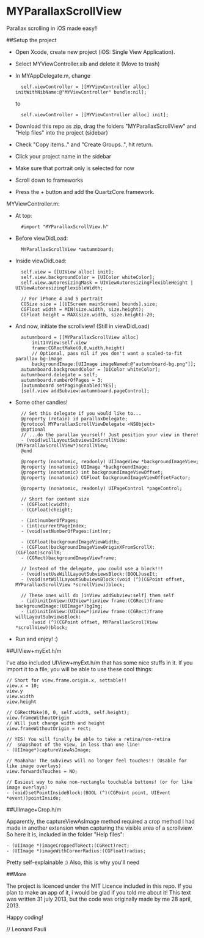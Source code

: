 MYParallaxScrollView
====================

Parallax scrolling in iOS made easy!!


##Setup the project

- Open Xcode, create new project (iOS: Single View Application).
- Select MYViewController.xib and delete it (Move to trash)
- In MYAppDelegate.m, change

		self.viewController = [[MYViewController alloc] initWithNibName:@"MYViewController" bundle:nil];

	to

		self.viewController = [[MYViewController alloc] init];

- Download this repo as zip, drag the folders "MYParallaxScrollView" and "Help files" into the project (sidebar)
- Check "Copy items.." and "Create Groups..", hit return.
- Click your project name in the sidebar
- Make sure that portrait only is selected for now
- Scroll down to frameworks
- Press the + button and add the QuartzCore.framework.


MYViewController.m:

- At top:

		#import "MYParallaxScrollView.h"

- Before viewDidLoad:

		MYParallaxScrollView *autumnboard;

- Inside viewDidLoad:

		self.view = [[UIView alloc] init];
		self.view.backgroundColor = [UIColor whiteColor];
		self.view.autoresizingMask = UIViewAutoresizingFlexibleHeight | UIViewAutoresizingFlexibleWidth;
		
		// For iPhone 4 and 5 portrait
		CGSize size = [[UIScreen mainScreen] bounds].size;
		CGFloat width = MIN(size.width, size.height);
		CGFloat height = MAX(size.width, size.height)-20;

- And now, initiate the scrollview! (Still in viewDidLoad)

		autumnboard = [[MYParallaxScrollView alloc]
			initInView:self.view
			frame:CGRectMake(0,0,width,height)
			// Optional, pass nil if you don't want a scaled-to-fit parallax bg-image
			backgroundImage:[UIImage imageNamed:@"autumnboard-bg.png"]];
		autumnboard.backgroundColor = [UIColor whiteColor];
		autumnboard.delegate = self;
		autumnboard.numberOfPages = 3;
		[autumnboard setPagingEnabled:YES];
		[self.view addSubview:autumnboard.pageControl];

- Some other candies!

		// Set this delegate if you would like to...
		@property (retain) id parallaxDelegate;
		@protocol MYParallaxScrollViewDelegate <NSObject>
		@optional
		// ...do the parallax yourself! Just position your view in there!
		- (void)willLayoutSubviewsInScrollView:(MYParallaxScrollView*)scrollView;
		@end

		@property (nonatomic, readonly) UIImageView *backgroundImageView;
		@property (nonatomic) UIImage *backgroundImage;
		@property (nonatomic) int backgroundImageViewOffset;
		@property (nonatomic) CGFloat backgroundImageViewOffsetFactor;
		
		@property (nonatomic, readonly) UIPageControl *pageControl;
		
		// Short for content size
		- (CGFloat)cwidth;
		- (CGFloat)cheight;
		
		- (int)numberOfPages;
		- (int)currentPageIndex;
		- (void)setNumberOfPages:(int)nr;
		
		- (CGFloat)backgroundImageViewWidth;
		- (CGFloat)backgroundImageViewOriginXFromScrollX:(CGFloat)scrollX;
		- (CGRect)backgroundImageViewFrame;
		
		// Instead of the delegate, you could use a block!!!
		- (void)setUseWillLayoutSubviewsBlock:(BOOL)useIt;
		- (void)setWillLayoutSubviewsBlock:(void (^)(CGPoint offset, MYParallaxScrollView *scrollView))block;
		
		// These ones will do [inView addSubview:self] them self
		- (id)initInView:(UIView*)inView frame:(CGRect)frame backgroundImage:(UIImage*)bgImg;
		- (id)initInView:(UIView*)inView frame:(CGRect)frame willLayoutSubviewsBlock:
			(void (^)(CGPoint offset, MYParallaxScrollView *scrollView))block;
		

 - Run and enjoy! :)



##UIView+myExt.h/m

I've also included UIView+myExt.h/m that has some nice stuffs in it. If you import it to a file, you will be able to use these cool things:

	// Short for view.frame.origin.x, settable!!
	view.x = 10;
	view.y
	view.width
	view.height

	// CGRectMake(0, 0, self.width, self.height);
	view.frameWithoutOrigin
	// Will just change width and height
	view.frameWithoutOrigin = rect;

	// YES! You will finally be able to take a retina/non-retina
	//  snapshoot of the view, in less than one line!
	- (UIImage*)captureViewAsImage;

	// Moahaha! The subviews will no longer feel touches!! (Usable for like image overlays)
	view.forwardsTouches = NO;

	// Easiest way to make non-rectangle touchable buttons! (or for like image overlays)
	- (void)setPointInsideBlock:(BOOL (^)(CGPoint point, UIEvent *event))pointInside;


##UIImage+Crop.h/m

Apparently, the captureViewAsImage method required a crop method I had made in another extension when capturing the visible area of a scrollview. So here it is, included in the folder "Help files":

    - (UIImage *)imageCroppedToRect:(CGRect)rect;
	- (UIImage *)imageWithCornerRadius:(CGFloat)radius;

Pretty self-explainable :) Also, this is why you'll need 


##More

The project is licenced under the MIT Licence included in this repo. If you plan to make an app of it, i would be glad if you told me about it!
This text was written 31 july 2013, but the code was originally made by me 28 april, 2013.


Happy coding!

// Leonard Pauli